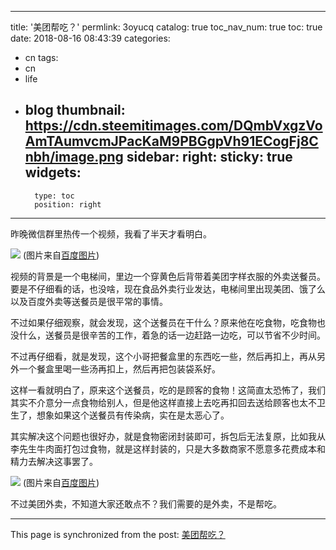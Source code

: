 
---
title: '美团帮吃？'
permlink: 3oyucq
catalog: true
toc_nav_num: true
toc: true
date: 2018-08-16 08:43:39
categories:
- cn
tags:
- cn
- life
- blog
thumbnail: https://cdn.steemitimages.com/DQmbVxgzVoAmTAumvcmJPacKaM9PBGgpVh91ECogFj8Cnbh/image.png
sidebar:
    right:
        sticky: true
widgets:
    -
        type: toc
        position: right
---


昨晚微信群里热传一个视频，我看了半天才看明白。

![](https://cdn.steemitimages.com/DQmbVxgzVoAmTAumvcmJPacKaM9PBGgpVh91ECogFj8Cnbh/image.png)
(图片来自[百度图片](http://image.baidu.com))


视频的背景是一个电梯间，里边一个穿黄色后背带着美团字样衣服的外卖送餐员。要是不仔细看的话，也没啥，现在食品外卖行业发达，电梯间里出现美团、饿了么以及百度外卖等送餐员是很平常的事情。

不过如果仔细观察，就会发现，这个送餐员在干什么？原来他在吃食物，吃食物也没什么，送餐员是很辛苦的工作，着急的话一边赶路一边吃，可以节省不少时间。

不过再仔细看，就是发现，这个小哥把餐盒里的东西吃一些，然后再扣上，再从另外一个餐盒里喝一些汤再扣上，然后再把包装袋系好。

这样一看就明白了，原来这个送餐员，吃的是顾客的食物！这简直太恐怖了，我们其实不介意分一点食物给别人，但是他这样直接上去吃再扣回去送给顾客也太不卫生了，想象如果这个送餐员有传染病，实在是太恶心了。

其实解决这个问题也很好办，就是食物密闭封装即可，拆包后无法复原，比如我从李先生牛肉面打包过食物，就是这样封装的，只是大多数商家不愿意多花费成本和精力去解决这事罢了。

![](https://cdn.steemitimages.com/DQmRfC4EegPzfQq24EtvAVpkU6uiStjSNJTCTz9n3NGKiM3/image.png)
(图片来自[百度图片](http://image.baidu.com))


不过美团外卖，不知道大家还敢点不？我们需要的是外卖，不是帮吃。

- - -

This page is synchronized from the post: [美团帮吃？](https://steemit.com/@oflyhigh/3oyucq)
